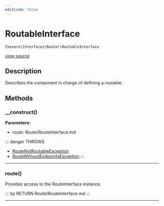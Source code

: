 ```yaml
---
editLink: false
---
```


# RoutableInterface

`Chevere\Interfaces\Router\RoutableInterface`

[view source](https://github.com/chevere/chevere/blob/master/src/Chevere/Interfaces/Router/RoutableInterface.php)

## Description

Describes the component in charge of defining a routable.

## Methods

### __construct()

**Parameters:**

- *route*: Route/RouteInterface.md

::: danger THROWS
- [RouteNotRoutableException](../../Exceptions/Router/RouteNotRoutableException.md) 
- [RouteWithoutEndpointsException](../../Exceptions/Router/RouteWithoutEndpointsException.md) 
:::

---

### route()

Provides access to the RouteInterface instance.

::: tip RETURN
Route/RouteInterface.md
:::

---
